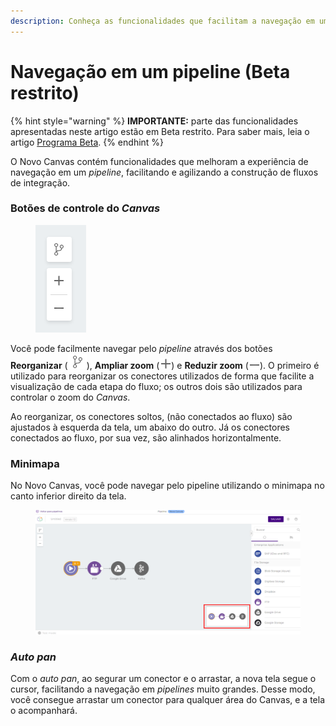 ```yaml
---
description: Conheça as funcionalidades que facilitam a navegação em um pipeline
---
```


# Navegação em um pipeline (Beta restrito)

{% hint style="warning" %}
**IMPORTANTE:** parte das funcionalidades apresentadas neste artigo estão em Beta restrito. Para saber mais, leia o artigo [Programa Beta](../../geral/programa-beta.md).
{% endhint %}

O Novo Canvas contém funcionalidades que melhoram a experiência de navegação em um _pipeline_, facilitando e agilizando a construção de fluxos de integração.

### Botões de controle do _Canvas_ <a href="#h_b1362a896d" id="h_b1362a896d"></a>

<figure><img src="../../.gitbook/assets/image4.png" alt=""><figcaption></figcaption></figure>

Você pode facilmente navegar pelo _pipeline_ através dos botões **Reorganizar** (![](../../.gitbook/assets/image3.png)), **Ampliar zoom** (![](<../../.gitbook/assets/image1 (1).png>)) e **Reduzir zoom** (![](<../../.gitbook/assets/image5 (3).png>)). O primeiro é utilizado para reorganizar os conectores utilizados de forma que facilite a visualização de cada etapa do fluxo; os outros dois são utilizados para controlar o zoom do _Canvas_.

Ao reorganizar, os conectores soltos, (não conectados ao fluxo) são ajustados à esquerda da tela, um abaixo do outro. Já os conectores conectados ao fluxo, por sua vez, são alinhados horizontalmente.

### Minimapa <a href="#h_45f6ee41a4" id="h_45f6ee41a4"></a>

No Novo Canvas, você pode navegar pelo pipeline utilizando o minimapa no canto inferior direito da tela.

<figure><img src="../../.gitbook/assets/image2 (1).png" alt=""><figcaption></figcaption></figure>

### _Auto pan_ <a href="#h_0009c98480" id="h_0009c98480"></a>

Com o _auto pan_, ao segurar um conector e o arrastar, a nova tela segue o cursor, facilitando a navegação em _pipelines_ muito grandes. Desse modo, você consegue arrastar um conector para qualquer área do Canvas, e a tela o acompanhará.
